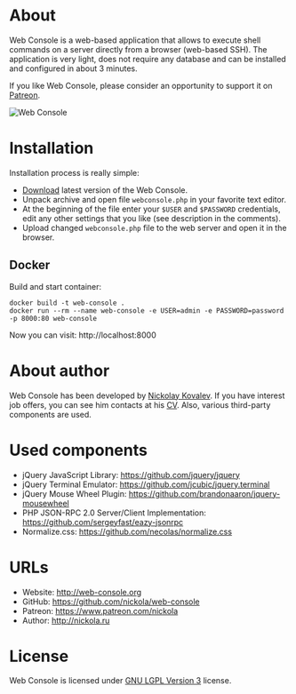 # About

Web Console is a web-based application that allows to execute shell commands on a server directly from a browser (web-based SSH).
The application is very light, does not require any database and can be installed and configured in about 3 minutes.

If you like Web Console, please consider an opportunity to support it on [Patreon](https://www.patreon.com/nickola).

![Web Console](https://raw.github.com/nickola/web-console/master/screenshots/main.png)

# Installation

Installation process is really simple:

  - [Download](https://github.com/nickola/web-console/releases/download/v0.9.7/webconsole-0.9.7.zip) latest version of the Web Console.
  - Unpack archive and open file `webconsole.php` in your favorite text editor.
  - At the beginning of the file enter your `$USER` and `$PASSWORD` credentials, edit any other settings that you like (see description in the comments).
  - Upload changed `webconsole.php` file to the web server and open it in the browser.

## Docker

Build and start container:

```
docker build -t web-console .
docker run --rm --name web-console -e USER=admin -e PASSWORD=password -p 8000:80 web-console
```

Now you can visit: http://localhost:8000

# About author

Web Console has been developed by [Nickolay Kovalev](http://nickola.ru).
If you have interest job offers, you can see him contacts at his [CV](http://cv.nickola.ru).
Also, various third-party components are used.

# Used components

  - jQuery JavaScript Library: https://github.com/jquery/jquery
  - jQuery Terminal Emulator: https://github.com/jcubic/jquery.terminal
  - jQuery Mouse Wheel Plugin: https://github.com/brandonaaron/jquery-mousewheel
  - PHP JSON-RPC 2.0 Server/Client Implementation: https://github.com/sergeyfast/eazy-jsonrpc
  - Normalize.css: https://github.com/necolas/normalize.css

# URLs

 - Website: http://web-console.org
 - GitHub: https://github.com/nickola/web-console
 - Patreon: https://www.patreon.com/nickola
 - Author: http://nickola.ru

# License

Web Console is licensed under [GNU LGPL Version 3](http://www.gnu.org/licenses/lgpl.html) license.

